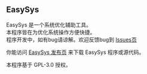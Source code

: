 EasySys 
----------

EasySys 是一个系统优化辅助工具。  
本程序皆在为优化系统操作方便快捷。  
程序开发中，如有bug请谅解。欢迎反馈bug到 [Issues页](https://github.com/cjhdevact/easysys/issues 'Issues页')

你能访问 [EasySys 发布页](https://github.com/cjhdevact/easysys/releases 'EasySys 发布页') 来下载 EasySys 程序或源代码。  


本程序基于 GPL-3.0 授权。
